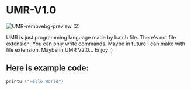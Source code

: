 # UMR-V1.0
![UMR-removebg-preview (2)](https://user-images.githubusercontent.com/55983768/188314683-e58836c9-28c8-418a-a227-ce050f0f496f.png)

UMR is just programming language made by batch file. There's not file extension. You can only write commands. Maybe in future I can make with file extension. Maybe in UMR V2.0... Enjoy :)

## Here is example code:
```c++
printu ("Hello World")
